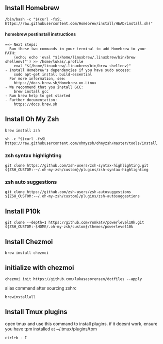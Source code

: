 ## Install Homebrew
```
/bin/bash -c "$(curl -fsSL https://raw.githubusercontent.com/Homebrew/install/HEAD/install.sh)"
```
#### homebrew postinstall instructions
```
==> Next steps:
- Run these two commands in your terminal to add Homebrew to your PATH:
    (echo; echo 'eval "$(/home/linuxbrew/.linuxbrew/bin/brew shellenv)"') >> /home/lukas/.profile
    eval "$(/home/linuxbrew/.linuxbrew/bin/brew shellenv)"
- Install Homebrew's dependencies if you have sudo access:
    sudo apt-get install build-essential
  For more information, see:
    https://docs.brew.sh/Homebrew-on-Linux
- We recommend that you install GCC:
    brew install gcc
- Run brew help to get started
- Further documentation:
    https://docs.brew.sh
```

## Install Oh My Zsh
```
brew install zsh
```
```
sh -c "$(curl -fsSL https://raw.githubusercontent.com/ohmyzsh/ohmyzsh/master/tools/install.sh)"
```

### zsh syntax highlighting
```
git clone https://github.com/zsh-users/zsh-syntax-highlighting.git ${ZSH_CUSTOM:-~/.oh-my-zsh/custom}/plugins/zsh-syntax-highlighting
```

### zsh auto suggestions
```
git clone https://github.com/zsh-users/zsh-autosuggestions ${ZSH_CUSTOM:-~/.oh-my-zsh/custom}/plugins/zsh-autosuggestions
```

## Install P10k
```
git clone --depth=1 https://github.com/romkatv/powerlevel10k.git ${ZSH_CUSTOM:-$HOME/.oh-my-zsh/custom}/themes/powerlevel10k
```

## Install Chezmoi
```
brew install chezmoi
```

## initialize with chezmoi
```
chezmoi init https://github.com/lukasasorensen/dotfiles --apply
```

alias command after sourcing zshrc
```
brewinstallall
```

## Install Tmux plugins
open tmux and use this command to install plugins.
if it doesnt work, ensure you have tpm installed at ~/.tmux/plugins/tpm
```
ctrl+b - I
```
